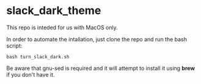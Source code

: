 # slack_dark_theme

This repo is inteded for us with MacOS only.

In order to automate the intallation, just clone the repo and run the bash script:

```bash turn_slack_dark.sh```

Be aware that gnu-sed is required and it will attempt to install it using **brew** if you don't have it.

